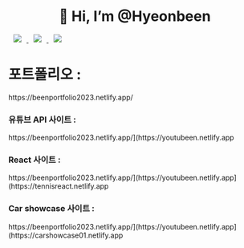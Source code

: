 
<div align=center><h1>👋 Hi, I’m @Hyeonbeen</h1></div>


<a href="https://webeen.tistory.com/">
    <img 
        src="http://img.shields.io/badge/-Tech%20Blog-655ced?style=flat&logo=github&link=https://webeen.tistory.com/"
        style="height : auto; margin-left : 10px; margin-right : 10px;"/>
</a> <a href="https://instagram.com/hy_bxxn">
    <img 
        src="http://img.shields.io/badge/-Instagram-black?style=flat&logo=Instagram&link=https://instagram.com/hy_bxxn/"
        style="height : auto; margin-left : 10px; margin-right : 10px;"/>
</a> <a href="mailto:esansi@naver.com">
    <img 
        src="https://img.shields.io/badge/Gmail-d14836?style=flat-square&logo=Gmail&logoColor=white&link=mailto:esansi@naver.com"
        style="height : auto; margin-left : 10px; margin-right : 10px;"/>
</a>

</div>
<h1>포트폴리오 :</h1> https://beenportfolio2023.netlify.app/
<h3>유튜브 API 사이트 :</h3> https://beenportfolio2023.netlify.app/](https://youtubeen.netlify.app
<h3>React 사이트 :</h3> https://beenportfolio2023.netlify.app/](https://youtubeen.netlify.app](https://tennisreact.netlify.app
<h3>Car showcase 사이트 :</h3> https://beenportfolio2023.netlify.app/](https://youtubeen.netlify.app](https://carshowcase01.netlify.app

<!--
**hyeonbeen97/hyeonbeen97** is a ✨ _special_ ✨ repository because its `README.md` (this file) appears on your GitHub profile.

Here are some ideas to get you started:

- 🔭 I’m currently working on ...
- 🌱 I’m currently learning ...
- 👯 I’m looking to collaborate on ...
- 🤔 I’m looking for help with ...


